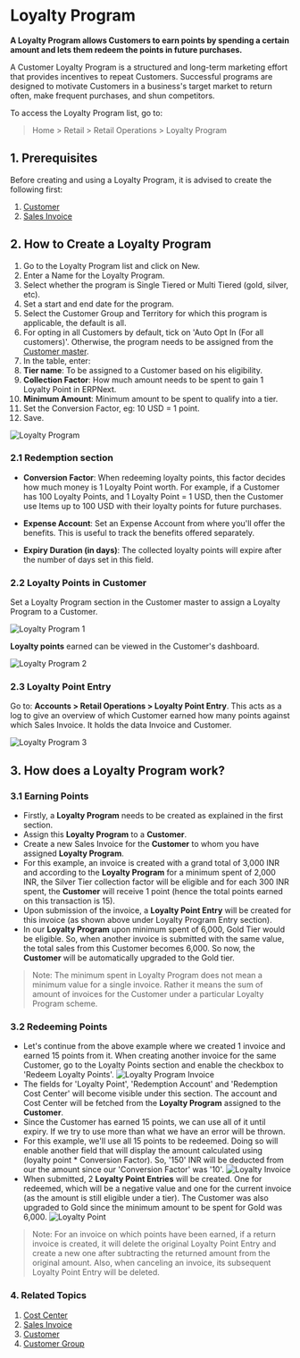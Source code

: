<!-- add-breadcrumbs -->
# Loyalty Program

**A Loyalty Program allows Customers to earn points by spending a certain amount and lets them redeem the points in future purchases.**

A Customer Loyalty Program is a structured and long-term marketing effort that provides incentives to repeat Customers. Successful programs are designed to motivate Customers in a business's target market to return often, make frequent purchases, and shun competitors.

To access the Loyalty Program list, go to:
> Home > Retail > Retail Operations > Loyalty Program

## 1. Prerequisites
Before creating and using a Loyalty Program, it is advised to create the following first:

1. [Customer](/docs/user/manual/en/CRM/customer)
1. [Sales Invoice](/docs/user/manual/en/accounts/sales-invoice)

## 2. How to Create a Loyalty Program
1. Go to the Loyalty Program list and click on New.
1. Enter a Name for the Loyalty Program.
1. Select whether the program is Single Tiered or Multi Tiered (gold, silver, etc).
1. Set a start and end date for the program.
1. Select the Customer Group and Territory for which this program is applicable, the default is all.
1. For opting in all Customers by default, tick on 'Auto Opt In (For all customers)'. Otherwise, the program needs to be assigned from the [Customer master](/docs/user/manual/en/accounts/loyalty-program#22-loyalty-points-in-customer).
1. In the table, enter:
 2. **Tier name**: To be assigned to a Customer based on his eligibility.
 2. **Collection Factor**: How much amount needs to be spent to gain 1 Loyalty Point in ERPNext.
 2. **Minimum Amount**: Minimum amount to be spent to qualify into a tier.
1. Set the Conversion Factor, eg: 10 USD = 1 point.
1. Save. 

 <img class="screenshot" alt="Loyalty Program" src="{{docs_base_url}}/assets/img/accounts/loyalty-program.png">

### 2.1 Redemption section

* **Conversion Factor**: When redeeming loyalty points, this factor decides how much money is 1 Loyalty Point worth. For example, if a Customer has 100 Loyalty Points, and 1 Loyalty Point = 1 USD, then the Customer use Items up to 100 USD with their loyalty points for future purchases.

* **Expense Account**: Set an Expense Account from where you'll offer the benefits. This is useful to track the benefits offered separately. 

* **Expiry Duration (in days)**: The collected loyalty points will expire after the number of days set in this field.

### 2.2 Loyalty Points in Customer

Set a Loyalty Program section in the Customer master to assign a Loyalty Program to a Customer.

<img class="screenshot" alt="Loyalty Program 1" src="{{docs_base_url}}/assets/img/accounts/loyalty-program-1.png">

**Loyalty points** earned can be viewed in the Customer's dashboard.

<img class="screenshot" alt="Loyalty Program 2" src="{{docs_base_url}}/assets/img/accounts/loyalty-program-2.png">

### 2.3 Loyalty Point Entry
Go to: **Accounts > Retail Operations > Loyalty Point Entry**.
This acts as a log to give an overview of which Customer earned how many points against which Sales Invoice. It holds the data Invoice and Customer.

<img class="screenshot" alt="Loyalty Program 3" src="{{docs_base_url}}/assets/img/accounts/loyalty-program-3.png">

## 3. How does a Loyalty Program work?

### 3.1 Earning Points

* Firstly, a **Loyalty Program** needs to be created as explained in the first section.
* Assign this **Loyalty Program** to a **Customer**.
* Create a new Sales Invoice for the **Customer** to whom you have assigned **Loyalty Program**.
* For this example, an invoice is created with a grand total of 3,000 INR and according to the **Loyalty Program** for a minimum spent of 2,000 INR, the Silver Tier collection factor will be eligible and for each 300 INR spent, the **Customer** will receive 1 point (hence the total points earned on this transaction is 15).
* Upon submission of the invoice, a **Loyalty Point Entry** will be created for this invoice (as shown above under Loyalty Program Entry section).
* In our **Loyalty Program** upon minimum spent of 6,000, Gold Tier would be eligible. So, when another invoice is submitted with the same value, the total sales from this Customer becomes 6,000. So now, the **Customer** will be automatically upgraded to the Gold tier.

> Note: The minimum spent in Loyalty Program does not mean a minimum value for a single invoice. Rather it means the sum of amount of invoices for the Customer under a particular Loyalty Program scheme.

### 3.2 Redeeming Points

* Let's continue from the above example where we created 1 invoice and earned 15 points from it. When creating another invoice for the same Customer, go to the Loyalty Points section and enable the checkbox to 'Redeem Loyalty Points'.
 ![Loyalty Program Invoice](/docs/assets/img/accounts/loyalty-program-inv.png)
* The fields for 'Loyalty Point', 'Redemption Account' and 'Redemption Cost Center' will become visible under this section. The account and Cost Center will be fetched from the **Loyalty Program** assigned to the **Customer**.
* Since the Customer has earned 15 points, we can use all of it until expiry. If we try to use more than what we have an error will be thrown.
* For this example, we'll use all 15 points to be redeemed. Doing so will enable another field that will display the amount calculated using (loyalty point * Conversion Factor). So, '150' INR will be deducted from our the amount since our 'Conversion Factor' was '10'.
 ![Loyalty Invoice](/docs/assets/img/accounts/loyalty-program-inv2.png)
* When submitted, 2 **Loyalty Point Entries** will be created. One for redeemed, which will be a negative value and one for the current invoice (as the amount is still eligible under a tier). The Customer was also upgraded to Gold since the minimum amount to be spent for Gold was 6,000.
 ![Loyalty Point](/docs/assets/img/accounts/loyalty-point-2.png)

> Note: For an invoice on which points have been earned, if a return invoice is created, it will delete the original Loyalty Point Entry and create a new one after subtracting the returned amount from the original amount. Also, when canceling an invoice, its subsequent Loyalty Point Entry will be deleted.

### 4. Related Topics
1. [Cost Center](/docs/user/manual/en/accounts/cost-center)
1. [Sales Invoice](/docs/user/manual/en/accounts/sales-invoice)
1. [Customer](/docs/user/manual/en/CRM/customer)
1. [Customer Group](/docs/user/manual/en/CRM/customer-group)

